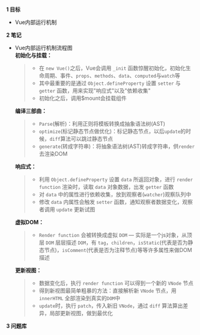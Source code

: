 **1 目标**
* Vue内部运行机制

**2 笔记**
* Vue内部运行机制流程图  
    **初始化与挂载：**
    > * 在 `new Vue()`之后，Vue会调用 `_init` 函数惊醒初始化，初始化生命周期、事件、`props`、`methods`、`data`、`computed`与`watch`等  
    > * 其中最重要的是通过 `Object.defineProperty` 设置 `setter` 与 `getter` 函数，用来实现"响应式"以及"依赖收集"
    > * 初始化之后，调用$mount会挂载组件

    **编译三部曲：**
    > * `Parse`(解析)：利用正则将模板转换成抽象语法树(AST)  
    > * `optimize`(标记静态节点做优化)：标记静态节点，以后`update`的时候，`diff`算法可以跳过静态节点
    > * `generate`(转成字符串)：将抽象语法树(AST)转成字符串，供`render`去渲染DOM

    **响应式：**
    > * 利用 `Object.defineProperty` 设置 `data` 所返回对象，进行 `render function` 渲染时，读取 `data` 对象数据，出发 `getter` 函数
    > * 对 `data` 中的属性进行依赖收集，放到观察者(`watcher`)观察队列中
    > * 修改 `data` 内属性会触发 `setter` 函数，通知观察者数据变化，观察者调用 `update` 更新试图

    **虚拟DOM：**
    > * `Render function` 会被转换成虚拟 `DOM` — 实际是一个js对象，从顶层 `DOM` 层层描述 `DOM`，有 `tag`，`children`，`isStatic`(代表是否为静态节点)，`isComment`(代表是否为注释节点)等等许多属性来做DOM描述

    **更新视图：**
    > * 数据变化后，执行 `render function` 可以得到一个新的 `VNode` 节点  
    > * 得到新视图最简单粗暴的方法：直接解析新 `VNode` 节点，用 `innerHTML` 全部渲染到真实的`DOM`中
    > * `update`时，执行 `patch`，传入新旧 `VNode`，通过 `diff` 算法算出差异，局部更新视图，做到最优化

**3 问题库**